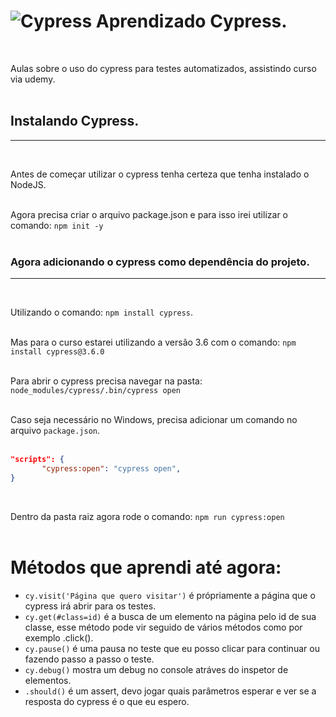 # ![Cypress](https://raw.githubusercontent.com/cypress-io/cypress-icons/master/src/favicon/favicon.ico) Aprendizado Cypress.   
&nbsp;

  
Aulas sobre o uso do cypress para testes automatizados, assistindo curso via udemy.&nbsp;  
&nbsp;  


## Instalando Cypress.
--------------------------------------------------------------------------------  
&nbsp;


Antes de começar utilizar o cypress tenha certeza que tenha instalado o NodeJS.  
&nbsp;

Agora precisa criar o arquivo package.json e para isso irei utilizar o comando: `npm init -y`  
&nbsp;

### Agora adicionando o cypress como dependência do projeto.  
--------------------------------------------------------------------------------  
&nbsp;

Utilizando o comando: `npm install cypress`.  
&nbsp;

Mas para o curso estarei utilizando a versão 3.6 com o comando: `npm install cypress@3.6.0`  
&nbsp;

Para abrir o cypress precisa navegar na pasta: `node_modules/cypress/.bin/cypress open`  
&nbsp;

Caso seja necessário no Windows, precisa adicionar um comando no arquivo `package.json`.    
&nbsp;

 ```json
 "scripts": {
        "cypress:open": "cypress open",
}
```  

&nbsp;

Dentro da pasta raiz agora rode o comando: `npm run cypress:open`  
&nbsp;

# Métodos que aprendi até agora:&nbsp;  
- `cy.visit('Página que quero visitar')` é própriamente a página que o cypress irá abrir para os testes.
- `cy.get(#class=id)` é a busca de um elemento na página pelo id de sua classe, esse método pode vir seguido de vários métodos como por exemplo .click().
- `cy.pause()` é uma pausa no teste que eu posso clicar para continuar ou fazendo passo a passo o teste.
- `cy.debug()` mostra um debug no console atráves do inspetor de elementos.
- `.should()` é um assert, devo jogar quais parâmetros esperar e ver se a resposta do cypress é o que eu espero.

